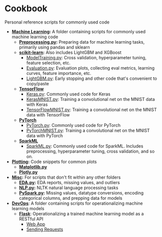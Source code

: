 # Cookbook
Personal reference scripts for commonly used code

- **[Machine Learning](https://github.com/MacalusoJeff/Cookbook/tree/main/MachineLearning):** A folder containing scripts for commonly used machine learning code
    - **[Preprocessing.py](https://github.com/MacalusoJeff/Cookbook/blob/main/MachineLearning/Preprocessing.py):** Preparing data for machine learning tasks, primarily using pandas and sklearn
    - **[scikit-learn](https://github.com/MacalusoJeff/Cookbook/tree/main/MachineLearning/scikit-learn):** Also includes LightGBM and XGBoost
        - [ModelTraining.py](https://github.com/MacalusoJeff/Cookbook/blob/main/MachineLearning/scikit-learn/ModelTraining.py): Cross validation, hyperparameter tuning, feature selection, etc.
        - [Evaluation.py](https://github.com/MacalusoJeff/Cookbook/blob/main/MachineLearning/scikit-learn/Evaluation.py): Evaluation plots, collecting eval metrics, learning curves, feature importance, etc.
        - [LightGBM.py](https://github.com/MacalusoJeff/Cookbook/blob/main/MachineLearning/scikit-learn/LightGBM.py): Early stopping and other code that's convenient to copy/paste
    - **[TensorFlow](https://github.com/MacalusoJeff/Cookbook/tree/main/MachineLearning/TensorFlow)**
        - [Keras.py](https://github.com/MacalusoJeff/Cookbook/blob/main/MachineLearning/TensorFlow/Keras.py): Commonly used code for Keras
        - [KerasMNIST.py](https://github.com/MacalusoJeff/Cookbook/blob/main/MachineLearning/TensorFlow/KerasMNIST.py): Training a convolutional net on the MNIST data with Keras
        - [TensorFlowMNIST.py](https://github.com/MacalusoJeff/Cookbook/blob/main/MachineLearning/TensorFlow/TensorFlowMNIST.py): Training a convolutional net on the MNIST data with TensorFlow
    - **[PyTorch](https://github.com/MacalusoJeff/Cookbook/tree/main/MachineLearning/PyTorch)**
        - [PyTorch.py](https://github.com/MacalusoJeff/Cookbook/blob/main/MachineLearning/PyTorch/PyTorch.py): Commonly used code for PyTorch
        - [PyTorchMNIST.py](https://github.com/MacalusoJeff/Cookbook/blob/main/MachineLearning/PyTorch/PyTorchMNIST.py): Training a convolutional net on the MNIST data with PyTorch
    - **[SparkML](https://github.com/MacalusoJeff/Cookbook/tree/main/MachineLearning/SparkML)**
        - [SparkML.py](https://github.com/MacalusoJeff/Cookbook/blob/main/MachineLearning/SparkML/SparkML.py): Commonly used code for SparkML. Includes preprocessing, hyperparameter tuning, cross validation, and so on.
- **[Plotting](https://github.com/MacalusoJeff/Cookbook/tree/main/Plotting):** Code snippets for common plots
    - **[Matplotlib.py](https://github.com/MacalusoJeff/Cookbook/tree/main/Plotting/Matplotlib.py)**
    - **[Plotly.py](https://github.com/MacalusoJeff/Cookbook/tree/main/Plotting/Plotly.py)**
- **[Misc](https://github.com/MacalusoJeff/Cookbook/tree/main/Misc):** For scripts that don't fit within any other folders
    - **[EDA.py](https://github.com/MacalusoJeff/Cookbook/tree/main/Misc/EDA.py):** EDA reports, missing values, and outliers
    - **[NLP.py](https://github.com/MacalusoJeff/Cookbook/tree/main/Misc/NLP.py):** NLTK natural language processing tasks
    - **[PySpark.py](https://github.com/MacalusoJeff/Cookbook/tree/main/Misc/PySpark.py):** Missing values, datatype conversions, encoding categorical columns, and prepping data for models
- **[DevOps](https://github.com/MacalusoJeff/Cookbook/tree/main/DevOps)**: A folder containing scripts for operationalizing machine learning models
    - **[Flask](https://github.com/MacalusoJeff/Cookbook/tree/main/DevOps/Flask)**: Operationalizing a trained machine learning model as a RESTful API
        - [Web App](https://github.com/MacalusoJeff/Cookbook/blob/main/DevOps/Flask/app.py)
        - [Sending Requests](https://github.com/MacalusoJeff/Cookbook/blob/main/DevOps/Flask/request.py)
